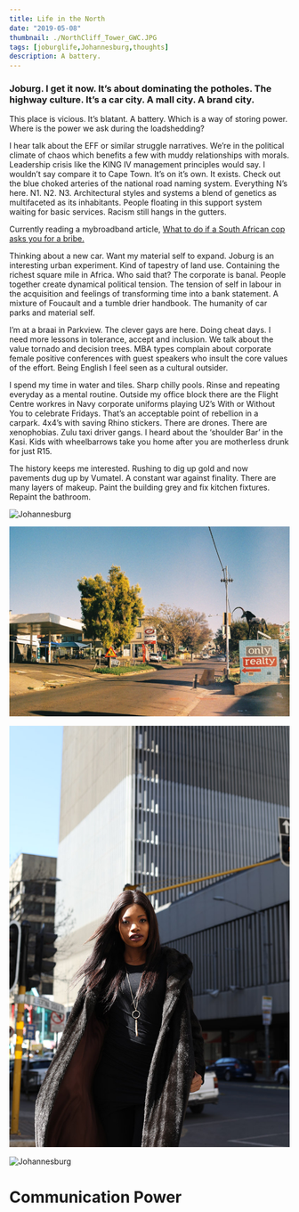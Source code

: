 ```yaml
---
title: Life in the North
date: "2019-05-08"
thumbnail: ./NorthCliff_Tower_GWC.JPG
tags: [joburglife,Johannesburg,thoughts]
description: A battery.
---
```


### Joburg. I get it now. It’s about dominating the potholes. The highway culture. It’s a car city. A mall city. A brand city. 

This place is vicious. It’s blatant. A battery. Which is a way of storing power. Where is the power we ask during the loadshedding? 

I hear talk about the EFF or similar struggle narratives. We’re in the political climate of chaos which benefits a few with muddy relationships with morals. Leadership crisis like the KING IV management principles would say. I wouldn’t say compare it to Cape Town. It’s on it’s own. It exists. Check out the blue choked arteries of the national road naming system. Everything N’s here. N1. N2. N3. Architectural styles and systems a blend of genetics as multifaceted as its inhabitants. People floating in this support system waiting for basic services. Racism still hangs in the gutters. 

Currently reading a mybroadband article, [What to do if a South African cop asks you for a bribe.](https://mybroadband.co.za/news/motoring/320431-what-to-do-if-a-south-african-cop-asks-you-for-a-bribe.html)

Thinking about a new car. Want my material self to expand. Joburg is an interesting urban experiment. Kind of tapestry of land use. Containing the richest square mile in Africa. Who said that? The corporate is banal. People together create dynamical political tension. The tension of self in labour in the acquisition and feelings of transforming time into a bank statement. A mixture of Foucault and a tumble drier handbook. The humanity of car parks and material self. 

I’m at a braai in Parkview. The clever gays are here. Doing cheat days. I need more lessons in tolerance, accept and inclusion. We talk about the value tornado and decision trees. MBA types complain about corporate female positive conferences with guest speakers who insult the core values of the effort. Being English I feel seen as a cultural outsider.

I spend my time in water and tiles. Sharp chilly pools. Rinse and repeating everyday as a mental routine. Outside my office block there are the Flight Centre workres in Navy corporate uniforms playing U2’s With or Without You to celebrate Fridays. That’s an acceptable point of rebellion in a carpark. 4x4’s with saving Rhino stickers. There are drones. There are xenophobias. Zulu taxi driver gangs. I heard about the ‘shoulder Bar’ in the Kasi. Kids with wheelbarrows take you home after you are motherless drunk for just R15. 

The history keeps me interested. Rushing to dig up gold and now pavements dug up by Vumatel. A constant war against finality. There are many layers of makeup. Paint the building grey and fix kitchen fixtures. Repaint the bathroom. 


<div class="kg-card kg-image-card kg-width-full">

![Johannesburg](./Lions_Stadium_Emirates_IMG_0124.jpg)

</div>

<div class="kg-card kg-image-card kg-width-full">

![Johannesburg](./Linden_Johannesburg_JoburgFilm_000024.jpg)

</div>

<div class="kg-card kg-image-card kg-width-full">

![Johannesburg](./d_life_GWC_5252.JPG)

![Johannesburg](./NorthCliff_GWC.jpg)

# Communication Power

</div>